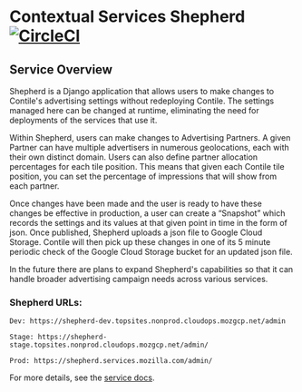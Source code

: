# Contextual Services Shepherd [![CircleCI](https://dl.circleci.com/status-badge/img/gh/mozilla-services/consvc-shepherd/tree/main.svg?style=shield)](https://dl.circleci.com/status-badge/redirect/gh/mozilla-services/consvc-shepherd/tree/main)


## Service Overview

Shepherd is a Django application that allows users to make changes to Contile's advertising settings without redeploying Contile.  The settings managed here can be changed at runtime, eliminating the need for deployments of the services that use it.

Within Shepherd, users can make changes to Advertising Partners. A given Partner can have multiple advertisers in numerous geolocations, each with their own distinct domain.  Users can also define partner allocation percentages for each tile position. This means that given each Contile tile position, you can set the percentage of impressions that will show from each partner.

Once changes have been made and the user is ready to have these changes be effective in production, a user can create a “Snapshot” which records the settings and its values at that given point in time in the form of json. Once published, Shepherd uploads a json file to Google Cloud Storage. Contile will then pick up these changes in one of its 5 minute periodic check of the Google Cloud Storage bucket for an updated json file.

In the future there are plans to expand Shepherd's capabilities so that it can handle broader advertising campaign needs across various services.

### Shepherd URLs:

    Dev: https://shepherd-dev.topsites.nonprod.cloudops.mozgcp.net/admin

    Stage: https://shepherd-stage.topsites.nonprod.cloudops.mozgcp.net/admin/

    Prod: https://shepherd.services.mozilla.com/admin/

For more details, see
the [service docs](https://mozilla-services.github.io/consvc-shepherd).